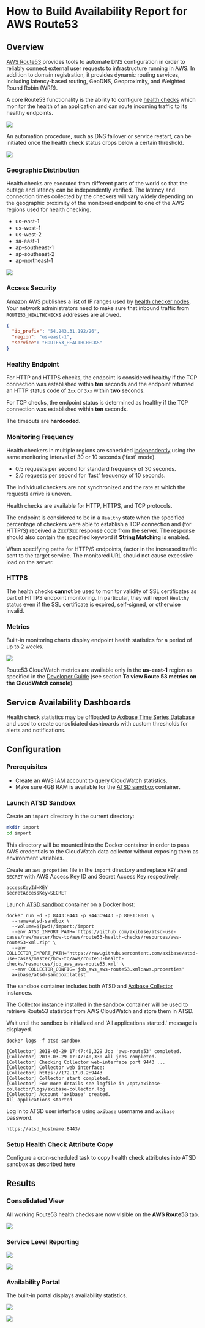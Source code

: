 # How to Build Availability Report for AWS Route53

## Overview

[AWS Route53](https://aws.amazon.com/route53) provides tools to automate DNS configuration in order to reliably connect external user requests to infrastructure running in AWS. In addition to domain registration, it provides dynamic routing services, including latency-based routing, GeoDNS, Geoproximity, and Weighted Round Robin (WRR).


A core Route53 functionality is the ability to configure [health checks](https://docs.aws.amazon.com/Route53/latest/DeveloperGuide/welcome-health-checks.html) which monitor the health of an application and can route incoming traffic to its healthy endpoints.

![](images/route53-1.png)

An automation procedure, such as DNS failover or service restart, can be initiated once the health check status drops below a certain threshold.

![](https://docs.aws.amazon.com/Route53/latest/DeveloperGuide/images/how-health-checks-work.png)

### Geographic Distribution

Health checks are executed from different parts of the world so that the outage and latency can be independently verified. The latency and connection times collected by the checkers will vary widely depending on the geographic proximity of the monitored endpoint to one of the AWS regions used for health checking.

* us-east-1
* us-west-1
* us-west-2
* sa-east-1
* ap-southeast-1
* ap-southeast-2
* ap-northeast-1

![](images/route53-regions.png)

### Access Security

Amazon AWS publishes a list of IP ranges used by [health checker nodes](https://ip-ranges.amazonaws.com/ip-ranges.json). Your network administrators need to make sure that inbound traffic from `ROUTE53_HEALTHCHECKS` addresses are allowed.

```json
{
  "ip_prefix": "54.243.31.192/26",
  "region": "us-east-1",
  "service": "ROUTE53_HEALTHCHECKS"
}
```

### Healthy Endpoint

For HTTP and HTTPS checks, the endpoint is considered healthy if the TCP connection was established within **ten** seconds and the endpoint returned an HTTP status code of `2xx` or `3xx` within **two** seconds. 

For TCP checks, the endpoint status is determined as healthy if the TCP connection was established within **ten** seconds.

The timeouts are **hardcoded**.

### Monitoring Frequency

Health checkers in multiple regions are scheduled [independently](https://docs.aws.amazon.com/Route53/latest/DeveloperGuide/health-checks-creating.html#health-checks-creating-values-request-interval) using the same monitoring interval of 30 or 10 seconds ('fast' mode).

* 0.5 requests per second for standard frequency of 30 seconds.
* 2.0 requests per second for 'fast' frequency of 10 seconds.

The individual checkers are not synchronized and the rate at which the requests arrive is uneven.

Health checks are available for HTTP, HTTPS, and TCP protocols.

The endpoint is considered to be in a `Healthy` state when the specified percentage of checkers were able to establish a TCP connection and (for HTTP/S) received a 2xx/3xx response code from the server. The response should also contain the specified keyword if **String Matching** is enabled.

When specifying paths for HTTP/S endpoints, factor in the increased traffic sent to the target service. The monitored URL should not cause excessive load on the server.

### HTTPS

The health checks **cannot** be used to monitor validity of SSL certificates as part of HTTPS endpoint monitoring. In particular, they will report `Healthy` status even if the SSL certificate is expired, self-signed, or otherwise invalid.

### Metrics

Built-in monitoring charts display endpoint health statistics for a period of up to 2 weeks.

![](images/route53-monitoring.png)

Route53 CloudWatch metrics are available only in the **us-east-1** region as specified in the [Developer Guide](https://docs.aws.amazon.com/Route53/latest/DeveloperGuide/health-checks-monitor-view-status.html) (see section **To view Route 53 metrics on the CloudWatch console**).

## Service Availability Dashboards

Health check statistics may be offloaded to [Axibase Time Series Database](http://axibase.com/products/axibase-time-series-database/) and used to create consolidated dashboards with custom thresholds for alerts and notifications.

## Configuration

### Prerequisites

* Create an AWS [IAM account](https://github.com/axibase/axibase-collector/blob/master/jobs/aws-iam.md) to query CloudWatch statistics.
* Make sure 4GB RAM is available for the [ATSD sandbox](https://github.com/axibase/dockers/tree/atsd-sandbox) container.

### Launch ATSD Sandbox

Create an `import` directory in the current directory:

```sh
mkdir import
cd import
```

This directory will be mounted into the Docker container in order to pass AWS credentials to the CloudWatch data collector without exposing them as environment variables.

Create an `aws.propeties` file in the `import` directory and replace `KEY` and `SECRET` with AWS Access Key ID and Secret Access Key respectively.

```
accessKeyId=KEY
secretAccessKey=SECRET
```

Launch [ATSD sandbox](https://github.com/axibase/dockers/tree/atsd-sandbox) container on a Docker host:

```
docker run -d -p 8443:8443 -p 9443:9443 -p 8081:8081 \
  --name=atsd-sandbox \
  --volume=$(pwd)/import:/import
  --env ATSD_IMPORT_PATH='https://github.com/axibase/atsd-use-cases/raw/master/how-to/aws/route53-health-checks/resources/aws-route53-xml.zip' \
  --env COLLECTOR_IMPORT_PATH='https://raw.githubusercontent.com/axibase/atsd-use-cases/master/how-to/aws/route53-health-checks/resources/job_aws_aws-route53.xml' \
  --env COLLECTOR_CONFIG='job_aws_aws-route53.xml:aws.properties'
  axibase/atsd-sandbox:latest
```

The sandbox container includes both ATSD and [Axibase Collector](https://github.com/axibase/axibase-collector/blob/master/jobs/docker.md) instances.

The Collector instance installed in the sandbox container will be used to retrieve Route53 statistics from AWS CloudWatch and store them in ATSD.

Wait until the sandbox is initialized and 'All applications started.' message is displayed.

```
docker logs -f atsd-sandbox
```

```
[Collector] 2018-03-29 17:47:40,329 Job 'aws-route53' completed.
[Collector] 2018-03-29 17:47:40,330 All jobs completed.
[Collector] Checking Collector web-interface port 9443 ...
[Collector] Collector web interface:
[Collector] https://172.17.0.2:9443
[Collector] Collector start completed.
[Collector] For more details see logfile in /opt/axibase-collector/logs/axibase-collector.log
[Collector] Account 'axibase' created.
All applications started
```

Log in to ATSD user interface using `axibase` username and `axibase` password.

```
https://atsd_hostname:8443/
```

### Setup Health Check Attribute Copy

Configure a cron-scheduled task to copy health check attributes into ATSD sandbox as described [here](https://github.com/axibase/atsd-integration/tree/aws-route53)

## Results

### Consolidated View

All working Route53 health checks are now visible on the **AWS Route53** tab.

![](images/route53-entity-view.png)

### Service Level Reporting

![](images/route53-sql-console.png)

![](images/route53-email.png)

### Availability Portal

The built-in portal displays availability statistics.

![](images/route53-portal.png)

![](images/route53-portal-detail.png)
